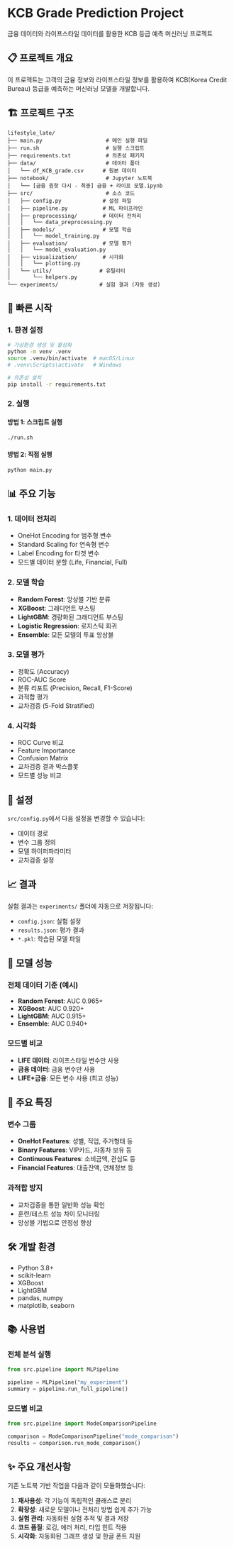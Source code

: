 # KCB Grade Prediction Project

금융 데이터와 라이프스타일 데이터를 활용한 KCB 등급 예측 머신러닝 프로젝트

## 📋 프로젝트 개요

이 프로젝트는 고객의 금융 정보와 라이프스타일 정보를 활용하여 KCB(Korea Credit Bureau) 등급을 예측하는 머신러닝 모델을 개발합니다.

## 🏗️ 프로젝트 구조

```
lifestyle_late/
├── main.py                    # 메인 실행 파일
├── run.sh                     # 실행 스크립트
├── requirements.txt           # 의존성 패키지
├── data/                      # 데이터 폴더
│   └── df_KCB_grade.csv      # 원본 데이터
├── notebook/                  # Jupyter 노트북
│   └── [금융 원핫 다시 - 최종] 금융 + 라이프 모델.ipynb
├── src/                       # 소스 코드
│   ├── config.py             # 설정 파일
│   ├── pipeline.py           # ML 파이프라인
│   ├── preprocessing/        # 데이터 전처리
│   │   └── data_preprocessing.py
│   ├── models/               # 모델 학습
│   │   └── model_training.py
│   ├── evaluation/           # 모델 평가
│   │   └── model_evaluation.py
│   ├── visualization/        # 시각화
│   │   └── plotting.py
│   └── utils/               # 유틸리티
│       └── helpers.py
└── experiments/             # 실험 결과 (자동 생성)
```

## 🚀 빠른 시작

### 1. 환경 설정

```bash
# 가상환경 생성 및 활성화
python -m venv .venv
source .venv/bin/activate  # macOS/Linux
# .venv\Scripts\activate   # Windows

# 의존성 설치
pip install -r requirements.txt
```

### 2. 실행

#### 방법 1: 스크립트 실행
```bash
./run.sh
```

#### 방법 2: 직접 실행
```bash
python main.py
```

## 📊 주요 기능

### 1. 데이터 전처리
- OneHot Encoding for 범주형 변수
- Standard Scaling for 연속형 변수
- Label Encoding for 타겟 변수
- 모드별 데이터 분할 (Life, Financial, Full)

### 2. 모델 학습
- **Random Forest**: 앙상블 기반 분류
- **XGBoost**: 그래디언트 부스팅
- **LightGBM**: 경량화된 그래디언트 부스팅
- **Logistic Regression**: 로지스틱 회귀
- **Ensemble**: 모든 모델의 투표 앙상블

### 3. 모델 평가
- 정확도 (Accuracy)
- ROC-AUC Score
- 분류 리포트 (Precision, Recall, F1-Score)
- 과적합 평가
- 교차검증 (5-Fold Stratified)

### 4. 시각화
- ROC Curve 비교
- Feature Importance
- Confusion Matrix
- 교차검증 결과 박스플롯
- 모드별 성능 비교

## 🔧 설정

`src/config.py`에서 다음 설정을 변경할 수 있습니다:

- 데이터 경로
- 변수 그룹 정의
- 모델 하이퍼파라미터
- 교차검증 설정

## 📈 결과

실험 결과는 `experiments/` 폴더에 자동으로 저장됩니다:

- `config.json`: 실험 설정
- `results.json`: 평가 결과
- `*.pkl`: 학습된 모델 파일

## 🎯 모델 성능

### 전체 데이터 기준 (예시)
- **Random Forest**: AUC 0.965+
- **XGBoost**: AUC 0.920+
- **LightGBM**: AUC 0.915+
- **Ensemble**: AUC 0.940+

### 모드별 비교
- **LIFE 데이터**: 라이프스타일 변수만 사용
- **금융 데이터**: 금융 변수만 사용
- **LIFE+금융**: 모든 변수 사용 (최고 성능)

## 📝 주요 특징

### 변수 그룹
- **OneHot Features**: 성별, 직업, 주거형태 등
- **Binary Features**: VIP카드, 자동차 보유 등
- **Continuous Features**: 소비금액, 관심도 등
- **Financial Features**: 대출잔액, 연체정보 등

### 과적합 방지
- 교차검증을 통한 일반화 성능 확인
- 훈련/테스트 성능 차이 모니터링
- 앙상블 기법으로 안정성 향상

## 🛠️ 개발 환경

- Python 3.8+
- scikit-learn
- XGBoost
- LightGBM
- pandas, numpy
- matplotlib, seaborn

## 📚 사용법

### 전체 분석 실행
```python
from src.pipeline import MLPipeline

pipeline = MLPipeline("my_experiment")
summary = pipeline.run_full_pipeline()
```

### 모드별 비교
```python
from src.pipeline import ModeComparisonPipeline

comparison = ModeComparisonPipeline("mode_comparison")
results = comparison.run_mode_comparison()
```

## ✨ 주요 개선사항

기존 노트북 기반 작업을 다음과 같이 모듈화했습니다:

1. **재사용성**: 각 기능이 독립적인 클래스로 분리
2. **확장성**: 새로운 모델이나 전처리 방법 쉽게 추가 가능
3. **실험 관리**: 자동화된 실험 추적 및 결과 저장
4. **코드 품질**: 로깅, 에러 처리, 타입 힌트 적용
5. **시각화**: 자동화된 그래프 생성 및 한글 폰트 지원